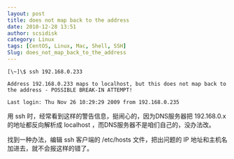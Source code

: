 ```yaml
---
layout: post
title: does not map back to the address
date: 2010-12-28 13:51
author: scsidisk
category: Linux
tags: [CentOS, Linux, Mac, Shell, SSH]
Slug: does_not_map_back_to_the_address
---
```


```
[\~]\$ ssh 192.168.0.233

Address 192.168.0.233 maps to localhost, but this does not map back to
the address - POSSIBLE BREAK-IN ATTEMPT!

Last login: Thu Nov 26 10:29:29 2009 from 192.168.0.235
```

用 ssh 时，经常看到这样的警告信息，挺闹心的，因为DNS服务器把 192.168.0.x
的地址都反向解析成 localhost ，而DNS服务器不是咱们自己的，没办法改。

找到一种办法，编辑 ssh 客户端的 /etc/hosts 文件，把出问题的 IP
地址和主机名加进去，就不会报这样的错了。


